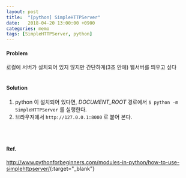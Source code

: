 ```yaml
---
layout: post
title:  "[python] SimpleHTTPServer"
date:   2018-04-20 13:00:00 +0900
categories: memo
tags: [SimpleHTTPServer, python]
---
```

#### Problem
로컬에 서버가 설치되어 있지 않지만 간단하게(3초 안에) 웹서버를 띄우고 싶다
<br>
<br>

#### Solution
1. python 이 설치되어 있다면,  _DOCUMENT_ROOT_ 경로에서 `$ python -m SimpleHTTPServer` 를 실행한다.
2. 브라우져에서 `http://127.0.0.1:8000` 로 붙어 본다.
<br>
<br>

#### Ref.
<http://www.pythonforbeginners.com/modules-in-python/how-to-use-simplehttpserver/>{:target="_blank"}
